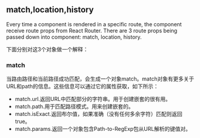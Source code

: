 ## match,location,history

Every time a component is rendered in a specific route, the component receive route props from React Router. There are 3 route props being passed down into component: match, location, history.

下面分别对这3个对象做一个解释：

### match

当路由路径和当前路径成功匹配，会生成一个对象match。match对象有更多关于URL和path的信息。这些信息可以通过它的属性获取，如下所示：

- match.url.返回URL中匹配部分的字符串。用于创建嵌套的<Link>很有用。
- match.path.用于匹配路径模式。用来创建嵌套的<Route>。
- match.isExact.返回布尔值，如果准确（没有任何多余字符）匹配则返回true。
- match.params.返回一个对象包含Path-to-RegExp包从URL解析的键值对。

